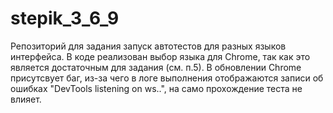 # stepik_3_6_9
Репозиторий для задания запуск автотестов для разных языков интерфейса.
В коде реализован выбор языка для Chrome, так как это является достаточным для задания (см. п.5).
В обновлении Chrome присутсвует баг, из-за чего в логе выполнения отображаются записи об ошибках "DevTools listening on ws..", на само прохождение теста не влияет.
